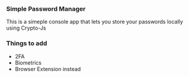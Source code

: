 ### Simple Password Manager

This is a simeple console app that lets you store your passwords locally using Crypto-Js

### Things to add

- 2FA
- Biometrics
- Browser Extension instead

